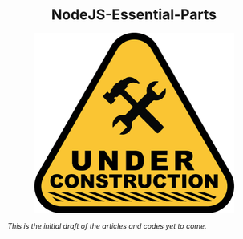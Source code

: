 <h1 align="center"> NodeJS-Essential-Parts </h1>

<div align="center">
    <img src="https://github.com/Shwetabh1/NodeJS-Essential-Parts/blob/master/under-construction.png" alt="Essential JavaScript" width="400" height="360"/>
  <br>
</div>

<i>This is the initial draft of the articles and codes yet to come.</i>
